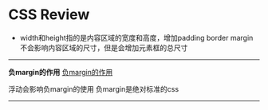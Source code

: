 # CSS Review

* width和height指的是内容区域的宽度和高度，增加padding border margin不会影响内容区域的尺寸，但是会增加元素框的总尺寸

------------
**负margin的作用**
[负margin的作用](http://www.w3cplus.com/css/the-definitive-guide-to-using-negative-margins.html)

浮动会影响负margin的使用
负margin是绝对标准的css

------------



